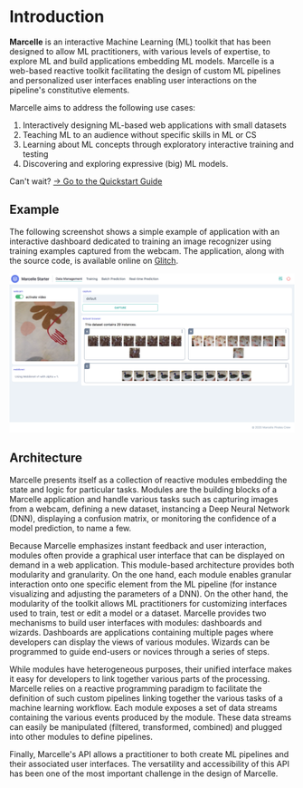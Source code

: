 # Introduction

**Marcelle** is an interactive Machine Learning (ML) toolkit that has been designed to allow ML practitioners, with various levels of expertise, to explore ML and build applications embedding ML models.
Marcelle is a web-based reactive toolkit facilitating the design of custom ML pipelines and personalized user interfaces enabling user interactions on the pipeline's constitutive elements.

Marcelle aims to address the following use cases:

1. Interactively designing ML-based web applications with small datasets
2. Teaching ML to an audience without specific skills in ML or CS
3. Learning about ML concepts through exploratory interactive training and testing
4. Discovering and exploring expressive (big) ML models.

Can't wait? [→ Go to the Quickstart Guide](/guide/quickstart.html)

## Example

The following screenshot shows a simple example of application with an interactive dashboard dedicated to training an image recognizer using training examples captured from the webcam. The application, along with the source code, is available online on [Glitch](https://glitch.com/~marcelle-v2-dashboard).

![Screenshot of an example marcelle Application](./images/marcelle_dashboard_01.png)

## Architecture

<!-- TODO: Move to API? -->

Marcelle presents itself as a collection of reactive modules embedding the state and logic for particular tasks. Modules are the building blocks of a Marcelle application and handle various tasks such as capturing images from a webcam, defining a new dataset, instancing a Deep Neural Network (DNN), displaying a confusion matrix, or monitoring the confidence of a model prediction, to name a few.

Because Marcelle emphasizes instant feedback and user interaction, modules often provide a graphical user interface that can be displayed on demand in a web application. This module-based architecture provides both modularity and granularity.
On the one hand, each module enables granular interaction onto one specific element from the ML pipeline (for instance visualizing and adjusting the parameters of a DNN).
On the other hand, the modularity of the toolkit allows ML practitioners for customizing interfaces used to train, test or edit a model or a dataset. Marcelle provides two mechanisms to build user interfaces with modules: dashboards and wizards. Dashboards are applications containing multiple pages where developers can display the views of various modules. Wizards can be programmed to guide end-users or novices through a series of steps.

While modules have heterogeneous purposes, their unified interface makes it easy for developers to link together various parts of the processing. Marcelle relies on a reactive programming paradigm to facilitate the definition of such custom pipelines linking together the various tasks of a machine learning workflow. Each module exposes a set of data streams containing the various events produced by the module. These data streams can easily be manipulated (filtered, transformed, combined) and plugged into other modules to define pipelines.

Finally, Marcelle's API allows a practitioner to both create ML pipelines and their associated user interfaces. The versatility and accessibility of this API has been one of the most important challenge in the design of Marcelle.

